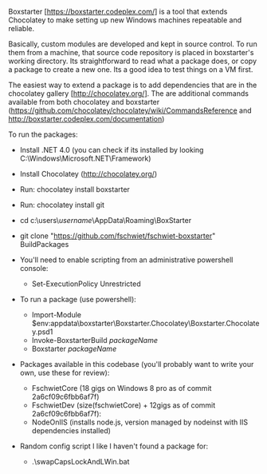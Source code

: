
Boxstarter [https://boxstarter.codeplex.com/] is a tool that extends Chocolatey to make setting up new Windows machines repeatable and reliable.

Basically, custom modules are developed and kept in source control.  To run them from a machine, that source code repository is placed in boxstarter's working directory.  Its straightforward to read what a package does, or copy a package to create a new one.  Its a good idea to test things on a VM first.

The easiest way to extend a package is to add dependencies that are in the chocolatey gallery [http://chocolatey.org/].  The are additional commands available from both chocolatey and boxstarter (https://github.com/chocolatey/chocolatey/wiki/CommandsReference and http://boxstarter.codeplex.com/documentation)

To run the packages:

* Install .NET 4.0 (you can check if its installed by looking C:\Windows\Microsoft.NET\Framework)
* Install Chocolatey (http://chocolatey.org/)
* Run: chocolatey install boxstarter
* Run: chocolatey install git
* cd c:\users\\*username*\AppData\Roaming\BoxStarter
* git clone "https://github.com/fschwiet/fschwiet-boxstarter" BuildPackages

* You'll need to enable scripting from an administrative powershell console:
    * Set-ExecutionPolicy Unrestricted

* To run a package (use powershell):
    * Import-Module $env:appdata\boxstarter\Boxstarter.Chocolatey\Boxstarter.Chocolatey.psd1
    * Invoke-BoxstarterBuild *packageName*
    * Boxstarter *packageName*

* Packages available in this codebase (you'll probably want to write your own, use these for review):
    * FschwietCore (18 gigs on Windows 8 pro as of commit 2a6cf09c6fbb6af7f)
    * FschwietDev  (size(fschwietCore) + 12gigs as of commit 2a6cf09c6fbb6af7f):
    * NodeOnIIS (installs node.js, version managed by nodeinst with IIS dependencies installed)
    
* Random config script I like I haven't found a package for:
    * .\swapCapsLockAndLWin.bat


